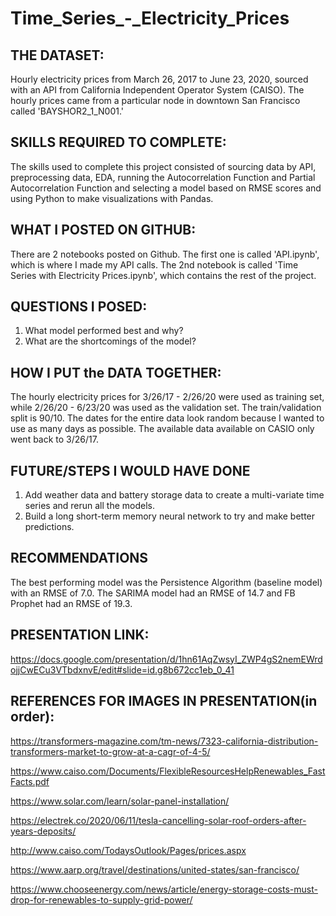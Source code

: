 # Time_Series_-_Electricity_Prices

## THE DATASET:
Hourly electricity prices from March 26, 2017 to June 23, 2020, sourced with an API from California Independent Operator System (CAISO). The hourly prices came from a particular node in downtown San Francisco called 'BAYSHOR2_1_N001.'

## SKILLS REQUIRED TO COMPLETE:
The skills used to complete this project consisted of sourcing data by API, preprocessing data, EDA, running the Autocorrelation Function and Partial Autocorrelation Function and selecting a model based on RMSE scores and using Python to make visualizations with Pandas.

## WHAT I POSTED ON GITHUB:
There are 2 notebooks posted on Github. The first one is called 'API.ipynb', which is where I made my API calls. The 2nd notebook is called 'Time Series with Electricity Prices.ipynb', which contains the rest of the project.

## QUESTIONS I POSED:
1. What model performed best and why?
2. What are the shortcomings of the model?

## HOW I PUT the DATA TOGETHER:
The hourly electricity prices for 3/26/17 - 2/26/20 were used as training set, while 2/26/20 - 6/23/20 was used as the validation set. The train/validation split is 90/10. The dates for the entire data look random because I wanted to use as many days as possible. The available data available on CASIO only went back to 3/26/17.

## FUTURE/STEPS I WOULD HAVE DONE
1. Add weather data and battery storage data to create a multi-variate time series and rerun all the models.
2. Build a long short-term memory neural network to try and make better predictions.

## RECOMMENDATIONS
The best performing model was the Persistence Algorithm (baseline model) with an RMSE of 7.0. The SARIMA model had an RMSE of 14.7 and FB Prophet had an RMSE of 19.3.

## PRESENTATION LINK:
https://docs.google.com/presentation/d/1hn61AqZwsyI_ZWP4gS2nemEWrdojjCwECu3VTbdxnvE/edit#slide=id.g8b672cc1eb_0_41

## REFERENCES FOR IMAGES IN PRESENTATION(in order):
https://transformers-magazine.com/tm-news/7323-california-distribution-transformers-market-to-grow-at-a-cagr-of-4-5/

https://www.caiso.com/Documents/FlexibleResourcesHelpRenewables_FastFacts.pdf

https://www.solar.com/learn/solar-panel-installation/

https://electrek.co/2020/06/11/tesla-cancelling-solar-roof-orders-after-years-deposits/

http://www.caiso.com/TodaysOutlook/Pages/prices.aspx

https://www.aarp.org/travel/destinations/united-states/san-francisco/

https://www.chooseenergy.com/news/article/energy-storage-costs-must-drop-for-renewables-to-supply-grid-power/
